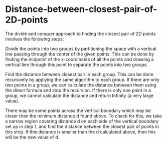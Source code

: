 # Distance-between-closest-pair-of-2D-points
The divide and conquer approach to finding the closest pair of 2D points involves the following steps:

Divide the points into two groups by partitioning the space with a vertical line passing through the center of the given points. This can be done by finding the midpoint of the x-coordinates of all the points and drawing a vertical line through this point to separate the points into two groups.

Find the distance between closest pair in each group. This can be done recursively by applying the same algorithm to each group. If there are only two points in a group, we can calculate the distance between them using the direct formula and stop the recursion. If there is only one point in a group, we cannot calculate the distance and return Infinity (a very large value).

There may be some points across the vertical boundary which may be closer than the minimum distance d found above. To check for this, we take a narrow region covering distance d on each side of the vertical boundary set up in step 1, and find the distance between the closest pair of points in this strip. If this distance is smaller than the d calculated above, then this will be the new value of d.
